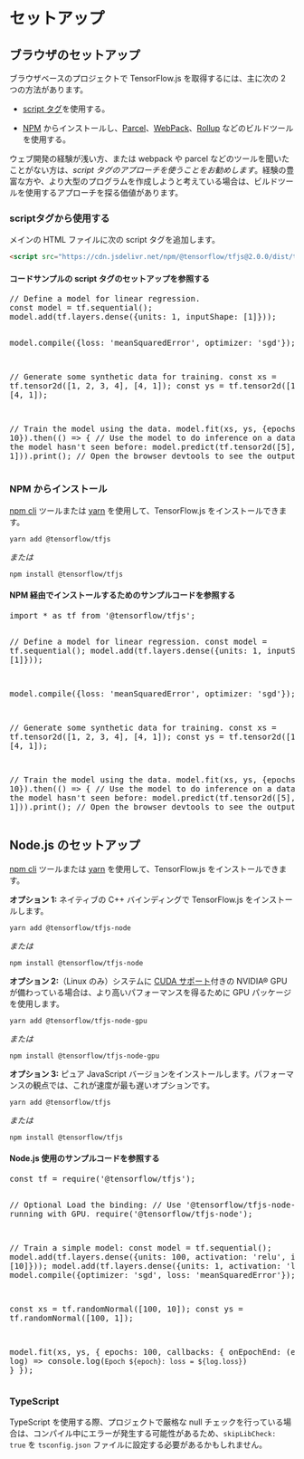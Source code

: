 # セットアップ

## ブラウザのセットアップ

ブラウザベースのプロジェクトで TensorFlow.js を取得するには、主に次の 2 つの方法があります。

- [script タグ](https://developer.mozilla.org/en-US/docs/Learn/HTML/Howto/Use_JavaScript_within_a_webpage)を使用する。

- [NPM](https://www.npmjs.com) からインストールし、[Parcel](https://parceljs.org/)、[WebPack](https://webpack.js.org/)、[Rollup](https://rollupjs.org/guide/en) などのビルドツールを使用する。

ウェブ開発の経験が浅い方、または webpack や parcel などのツールを聞いたことがない方は、*script タグのアプローチを使うことをお勧めします*。経験の豊富な方や、より大型のプログラムを作成しようと考えている場合は、ビルドツールを使用するアプローチを探る価値があります。

### scriptタグから使用する

メインの HTML ファイルに次の script タグを追加します。

```html
<script src="https://cdn.jsdelivr.net/npm/@tensorflow/tfjs@2.0.0/dist/tf.min.js"></script>
```

<section class="expandable">
  <h4 class="showalways">コードサンプルの script タグのセットアップを参照する</h4>
  <pre class="prettyprint">
// Define a model for linear regression.
const model = tf.sequential();
model.add(tf.layers.dense({units: 1, inputShape: [1]}));

model.compile({loss: 'meanSquaredError', optimizer: 'sgd'});

// Generate some synthetic data for training.
const xs = tf.tensor2d([1, 2, 3, 4], [4, 1]);
const ys = tf.tensor2d([1, 3, 5, 7], [4, 1]);

// Train the model using the data.
model.fit(xs, ys, {epochs: 10}).then(() => {
  // Use the model to do inference on a data point the model hasn't seen before:
  model.predict(tf.tensor2d([5], [1, 1])).print();
  // Open the browser devtools to see the output
});
  </pre>
</section>

### NPM からインストール

[npm cli](https://docs.npmjs.com/cli/npm) ツールまたは [yarn](https://yarnpkg.com/en/) を使用して、TensorFlow.js をインストールできます。

```
yarn add @tensorflow/tfjs
```

*または*

```
npm install @tensorflow/tfjs
```

<section class="expandable">
  <h4 class="showalways">NPM 経由でインストールするためのサンプルコードを参照する</h4>
  <pre class="prettyprint">
import * as tf from '@tensorflow/tfjs';

// Define a model for linear regression.
const model = tf.sequential();
model.add(tf.layers.dense({units: 1, inputShape: [1]}));

model.compile({loss: 'meanSquaredError', optimizer: 'sgd'});

// Generate some synthetic data for training.
const xs = tf.tensor2d([1, 2, 3, 4], [4, 1]);
const ys = tf.tensor2d([1, 3, 5, 7], [4, 1]);

// Train the model using the data.
model.fit(xs, ys, {epochs: 10}).then(() => {
  // Use the model to do inference on a data point the model hasn't seen before:
  model.predict(tf.tensor2d([5], [1, 1])).print();
  // Open the browser devtools to see the output
});
  </pre>
</section>

## Node.js のセットアップ

[npm cli](https://docs.npmjs.com/cli/npm) ツールまたは [yarn](https://yarnpkg.com/en/) を使用して、TensorFlow.js をインストールできます。

**オプション 1:** ネイティブの C++  バインディングで TensorFlow.js をインストールします。

```
yarn add @tensorflow/tfjs-node
```

*または*

```
npm install @tensorflow/tfjs-node
```

**オプション 2:**（Linux のみ）システムに [CUDA サポート](https://www.tensorflow.org/install/install_linux#NVIDIARequirements)付きの NVIDIA® GPU が備わっている場合は、より高いパフォーマンスを得るために GPU パッケージを使用します。

```
yarn add @tensorflow/tfjs-node-gpu
```

*または*

```
npm install @tensorflow/tfjs-node-gpu
```

**オプション 3:** ピュア JavaScript バージョンをインストールします。パフォーマンスの観点では、これが速度が最も遅いオプションです。

```
yarn add @tensorflow/tfjs
```

*または*

```
npm install @tensorflow/tfjs
```

<section class="expandable">
  <h4 class="showalways">Node.js 使用のサンプルコードを参照する</h4>
  <pre class="prettyprint">
const tf = require('@tensorflow/tfjs');

// Optional Load the binding:
// Use '@tensorflow/tfjs-node-gpu' if running with GPU.
require('@tensorflow/tfjs-node');

// Train a simple model:
const model = tf.sequential();
model.add(tf.layers.dense({units: 100, activation: 'relu', inputShape: [10]}));
model.add(tf.layers.dense({units: 1, activation: 'linear'}));
model.compile({optimizer: 'sgd', loss: 'meanSquaredError'});

const xs = tf.randomNormal([100, 10]);
const ys = tf.randomNormal([100, 1]);

model.fit(xs, ys, {
  epochs: 100,
  callbacks: {
    onEpochEnd: (epoch, log) => console.log(`Epoch ${epoch}: loss = ${log.loss}`)
  }
});
  </pre>

### TypeScript

TypeScript を使用する際、プロジェクトで厳格な null チェックを行っている場合は、コンパイル中にエラーが発生する可能性があるため、`skipLibCheck: true` を `tsconfig.json` ファイルに設定する必要があるかもしれません。
